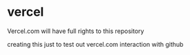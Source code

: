 # vercel
Vercel.com will have full rights to this repository

creating this just to test out vercel.com interaction with github
